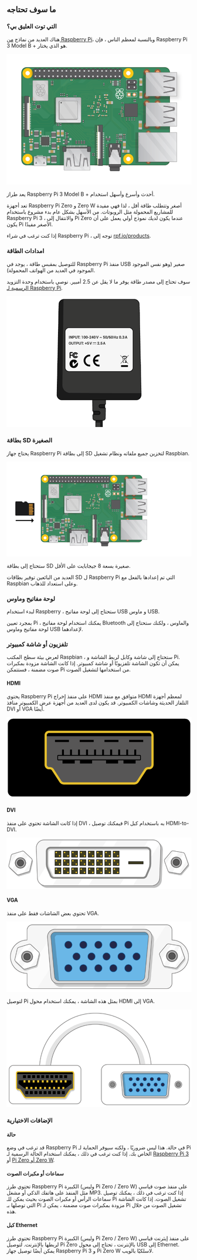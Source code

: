 ## ما سوف تحتاجه

### التي توت العليق بي؟

هناك العديد من نماذج [من Raspberry Pi](https://www.raspberrypi.org/products/)، وبالنسبة لمعظم الناس ، فإن Raspberry Pi 3 Model B + هو الذي يختار.

![Raspberry Pi 3](images/raspberry-pi.png)

يعد طراز Raspberry Pi 3 Model B + أحدث وأسرع وأسهل استخدام.

تعد أجهزة Raspberry Pi Zero و Zero W أصغر وتتطلب طاقة أقل ، لذا فهي مفيدة للمشاريع المحمولة مثل الروبوتات. من الأسهل بشكل عام بدء مشروع باستخدام Raspberry Pi 3 ، والانتقال إلى Pi Zero عندما يكون لديك نموذج أولي يعمل على أن يكون Pi الأصغر مفيدًا.

إذا كنت ترغب في شراء Raspberry Pi ، توجه إلى [rpf.io/products](https://rpf.io/products).

### امدادات الطاقة

للتوصيل بمقبس طاقة ، يوجد في Raspberry Pi منفذ USB صغير (وهو نفس الموجود الموجود في العديد من الهواتف المحمولة).

سوف تحتاج إلى مصدر طاقة يوفر ما لا يقل عن 2.5 أمبير. نوصي باستخدام وحدة التزويد [الرسمية لـ Raspberry Pi](https://www.raspberrypi.org/products/raspberry-pi-universal-power-supply/).

![مزود الطاقة](images/powersupply.png)

### بطاقة SD الصغيرة

يحتاج جهاز Raspberry Pi إلى بطاقة SD لتخزين جميع ملفاته ونظام تشغيل Raspbian.

![بطاقة الذاكرة](images/pi-sd.png)

ستحتاج إلى بطاقة SD صغيرة بسعة 8 جيجابايت على الأقل.

العديد من البائعين توفير بطاقات SD ل Raspberry Pi التي تم إعدادها بالفعل مع Raspbian وعلى استعداد للذهاب.

### لوحة مفاتيح وماوس

لبدء استخدام Raspberry ، ستحتاج إلى لوحة مفاتيح USB و ماوس USB.

بمجرد تعيين Pi ، يمكنك استخدام لوحة مفاتيح Bluetooth والماوس ، ولكنك ستحتاج إلى لوحة مفاتيح وماوس USB لإعدادهما.

### تلفزيون أو شاشة كمبيوتر

لعرض بيئة سطح المكتب Raspbian ، ستحتاج إلى شاشة وكابل لربط الشاشة و Pi. يمكن أن تكون الشاشة تلفزيونًا أو شاشة كمبيوتر. إذا كانت الشاشة مزودة بمكبرات صوت مضمنة ، فستتمكن Pi من استخدامها لتشغيل الصوت.

#### HDMI

يحتوي Raspberry Pi على منفذ إخراج HDMI متوافق مع منفذ HDMI لمعظم أجهزة التلفاز الحديثة وشاشات الكمبيوتر. قد يكون لدى العديد من أجهزة عرض الكمبيوتر منافذ DVI أو VGA أيضًا.

![منفذ HDMI](images/hdmi-port.png)

#### DVI

إذا كانت الشاشة تحتوي على منفذ DVI ، فيمكنك توصيل Pi به باستخدام كبل HDMI-to-DVI.

![ميناء DVI](images/dvi-port.png)

#### VGA

تحتوي بعض الشاشات فقط على منفذ VGA.

![منفذ vga](images/vga-port.png)

لتوصيل Pi بمثل هذه الشاشة ، يمكنك استخدام محول HDMI إلى VGA.

![HDMI إلى منفذ محول VGA](images/hdmi-vga-adapter.png)

### الإضافات الاختيارية

#### حالة

قد ترغب في وضع Raspberry Pi في حالة. هذا ليس ضروريًا ، ولكنه سيوفر الحماية لـ Pi الخاص بك. إذا كنت ترغب في ذلك ، يمكنك استخدام الحالة الرسمية لـ [Raspberry Pi 3](https://www.raspberrypi.org/products/raspberry-pi-3-case/) أو [Pi Zero أو Zero W](https://www.raspberrypi.org/products/raspberry-pi-zero-case/).

#### سماعات أو مكبرات الصوت

تحتوي طرز Raspberry Pi الكبيرة (وليس Pi Zero / Zero W) على منفذ صوت قياسي مثل المنفذ على هاتفك الذكي أو مشغل MP3. إذا كنت ترغب في ذلك ، يمكنك توصيل سماعات الرأس أو مكبرات الصوت بحيث يمكن للـ Pi تشغيل الصوت. إذا كانت الشاشة التي توصلها بـ Pi مزودة بمكبرات صوت مضمنة ، يمكن لـ Pi تشغيل الصوت من خلال هذه.

#### كبل Ethernet

تحتوي طرز Raspberry Pi الكبيرة (وليس Pi Zero / Zero W) على منفذ إيثرنت قياسي لربطها بالإنترنت. لتوصيل Pi Zero بالإنترنت ، تحتاج إلى محول USB إلى Ethernet. يمكن أيضًا توصيل جهاز Raspberry Pi 3 و Pi Zero W لاسلكيًا بالويب.